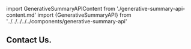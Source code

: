 import GenerativeSummaryAPIContent from './generative-summary-api-content.md'
import {GenerativeSummaryAPI} from '../../../../../components/generative-summary-api'

<Hero slots="heading" variant="fullwidth" theme="dark" customLayout className="contactUsHerobgImage Hero-Banner Generative-Summary-API-ContactUs Sales-ContactUs" />

## Contact Us.

<GenerativeSummaryAPIContent/>

<GenerativeSummaryAPI/>
